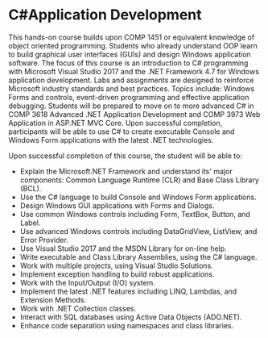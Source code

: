 # C#Application Development

This hands-on course builds upon COMP 1451 or equivalent knowledge of object oriented programming.
Students who already understand OOP learn to build graphical user interfaces (GUIs) and design Windows application software.
The focus of this course is an introduction to C# programming with Microsoft Visual Studio 2017 and the .NET Framework 4.7 
for Windows application development. Labs and assignments are designed to reinforce Microsoft industry standards and best practices.
Topics include: Windows Forms and controls, event-driven programming and effective application debugging.
Students will be prepared to move on to more advanced C# in COMP 3618 Advanced .NET Application Development and COMP 3973
Web Application in ASP.NET MVC Core. Upon successful completion, participants will be able to use C# to create executable
Console and Windows Form applications with the latest .NET technologies.

Upon successful completion of this course, the student will be able to:
<ul>
<li>Explain the Microsoft.NET Framework and understand its' major components: Common Language Runtime (CLR) and Base Class Library (BCL).</li>
<li>Use the C# language to build Console and Windows Form applications.</li>
<li>Design Windows GUI applications with Forms and Dialogs.</li>
<li>Use common Windows controls including Form, TextBox, Button, and Label.</li>
<li>Use advanced Windows controls including DataGridView, ListView, and Error Provider.</li>
<li>Use Visual Studio 2017 and the MSDN Library for on-line help.</li>
<li>Write executable and Class Library Assemblies, using the C# language.</li>
<li>Work with multiple projects, using Visual Studio Solutions.</li>
<li>Implement exception handling to build robust applications.</li>
<li>Work with the Input/Output (I/O) system.</li>
<li>Implement the latest .NET features including LINQ, Lambdas, and Extension Methods.</li>
<li>Work with .NET Collection classes.</li>
<li>Interact with SQL databases using Active Data Objects (ADO.NET).</li>
<li>Enhance code separation using namespaces and class libraries.</li>
